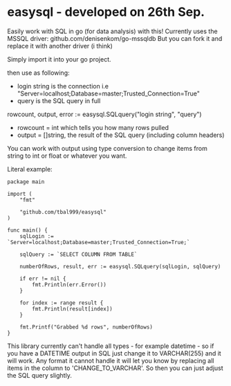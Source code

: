 # easysql - developed on 26th Sep.
Easily work with SQL in go (for data analysis) with this!
Currently uses the MSSQL driver: github.com/denisenkom/go-mssqldb
But you can fork it and replace it with another driver (i think)

Simply import it into your go project.

then use as following:
- login string is the connection i.e "Server=localhost;Database=master;Trusted_Connection=True"
- query is the SQL query in full
 
rowcount, output, error := easysql.SQLquery("login string", "query")

- rowcount = int which tells you how many rows pulled
- output = []string, the result of the SQL query (including column headers)

You can work with output using type conversion to change items from string to int or float or whatever you want.

Literal example:

```
package main

import (
	"fmt"

	"github.com/tbal999/easysql"
)

func main() {
	sqlLogin := `Server=localhost;Database=master;Trusted_Connection=True;`

	sqlQuery := `SELECT COLUMN FROM TABLE`

	numberOfRows, result, err := easysql.SQLquery(sqlLogin, sqlQuery)

	if err != nil {
		fmt.Println(err.Error())
	}

	for index := range result {
		fmt.Println(result[index])
	}

	fmt.Printf("Grabbed %d rows", numberOfRows)
}
```

This library currently can't handle all types - for example datetime - so if you have a DATETIME output in SQL just change it to VARCHAR(255) and it will work.
Any format it cannot handle it will let you know by replacing all items in the column to 'CHANGE_TO_VARCHAR'. So then you can just adjust the SQL query slightly.



